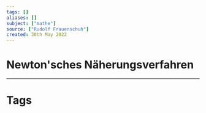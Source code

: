 ```yaml
---
tags: []
aliases: []
subject: ["mathe"]
source: ["Rudolf Frauenschuh"]
created: 30th May 2022
---
```


# Newton'sches Näherungsverfahren

---

# Tags